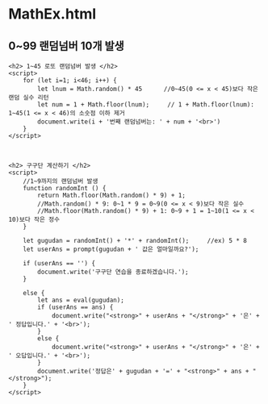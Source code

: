 # MathEx.html
<!DOCTYPE html>
<html lang="en">
<head>
    <meta charset="UTF-8">
    <meta http-equiv="X-UA-Compatible" content="IE=edge">
    <meta name="viewport" content="width=device-width, initial-scale=1.0">
    <title>Document</title>
</head>
<body>
    <!-- ★시험문제 출제★ -->
    <h2> 0~99 랜덤넘버 10개 발생</h2>
    <script>
        for (let i=0; i < 10; i++) {
            let rnum = Math.random() * 100;    
            //Math.random(): 0 <= x < 1보다 작은 랜덤 실수 리턴
            //Math.random() * 100: 0 <= x <100보다 작은 랜덤 실수 즉, 0~99.999
            let num = Math.floor(rnum);
            //Math.floor(m): m의 소숫점 이하 제거 정수 리턴
            //Math.floor(rnum): rnum의 소숫점 이하 제거 정수 즉, 0~99
            document.write(i + '번째 랜덤넘버는: ' + num + '<br>');
        }
    </script>



    <h2> 1~45 로또 랜덤넘버 발생 </h2>
    <script>
        for (let i=1; i<46; i++) {
            let lnum = Math.random() * 45      //0~45(0 <= x < 45)보다 작은 랜덤 실수 리턴
            let num = 1 + Math.floor(lnum);     // 1 + Math.floor(lnum): 1~45(1 <= x < 46)의 소숫점 이하 제거
            document.write(i + '번째 랜덤넘버는: ' + num + '<br>')
        }
    </script>



    <h2> 구구단 계산하기 </h2>
    <script>
        //1~9까지의 랜덤넘버 발생
        function randomInt () {
            return Math.floor(Math.random() * 9) + 1;
            //Math.random() * 9: 0~1 * 9 = 0~9(0 <= x < 9)보다 작은 실수
            //Math.floor(Math.random() * 9) + 1: 0~9 + 1 = 1~10(1 <= x < 10)보다 작은 정수
        }

        let gugudan = randomInt() + '*' + randomInt();     //ex) 5 * 8
        let userAns = prompt(gugudan + ' 값은 얼마일까요?');

        if (userAns == '') {
            document.write('구구단 연습을 종료하겠습니다.');
        }

        else {
            let ans = eval(gugudan);
            if (userAns == ans) {
                document.write("<strong>" + userAns + "</strong>" + '은' + ' 정답입니다.' + '<br>');
            }
            else {
                document.write("<strong>" + userAns + "</strong>" + '은' + ' 오답입니다.' + '<br>');
            }
            document.write('정답은' + gugudan + '=' + "<strong>" + ans + "</strong>");
        }
    </script>
</body>
</html>
